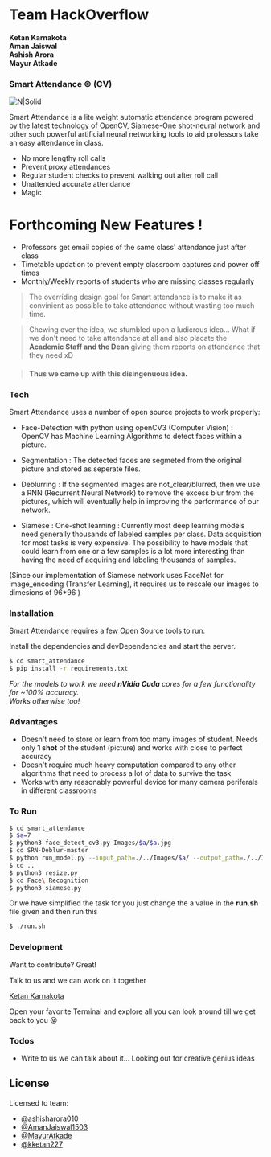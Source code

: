 # Team HackOverflow
#### Ketan Karnakota <br> Aman Jaiswal <br> Ashish Arora <br> Mayur Atkade
### Smart Attendance &copy; (CV)

![N|Solid](http://smartattendanceapp.com/img/footerlogo.png)


Smart Attendance is a lite weight automatic attendance program powered by the latest technology of OpenCV, Siamese-One shot-neural network and other such powerful artificial neural networking tools to aid professors take an easy attendance in class.

  - No more lengthy roll calls
  - Prevent proxy attendances
  - Regular student checks to prevent walking out after roll call
  - Unattended accurate attendance
  - Magic

# Forthcoming New Features !

  - Professors get email copies of the same class' attendance just after class
  - Timetable updation to prevent empty classroom captures and power off times
  - Monthly/Weekly reports of students who are missing classes regularly


> The overriding design goal for Smart
> attendance is to make it as convinient
> as possible to take attendance without wasting too much time.

>Chewing over the idea,
> we stumbled upon a ludicrous idea... What if we don't need to take attendance at all and also placate the **Academic Staff and the Dean** giving them reports on attendance that they need xD

> #### **Thus we came up with this disingenuous idea.**


### Tech

Smart Attendance uses a number of open source projects to work properly:

* Face-Detection with python using openCV3 (Computer Vision) : OpenCV has Machine Learning Algorithms to detect faces within a picture.

* Segmentation : The detected faces are segmeted from the original picture and stored as seperate files.

* Deblurring : If the segmented images are not_clear/blurred, then we use a RNN (Recurrent Neural Network) to remove the excess blur from the pictures, which will eventually help in improving the performance of our network.

* Siamese : One-shot learning :  Currently most deep learning models need generally thousands of labeled samples per class. Data acquisition for most tasks is very expensive. The possibility to have models that could learn from one or a few samples is a lot more interesting than having the need of acquiring and labeling thousands of samples.

(Since our implementation of Siamese network uses FaceNet for image_encoding (Transfer Learning), it requires us to rescale our images to dimesions of 96*96 ) 


### Installation

Smart Attendance requires a few Open Source tools to run.

Install the dependencies and devDependencies and start the server.

```sh
$ cd smart_attendance
$ pip install -r requirements.txt

```

*For the models to work we need **nVidia Cuda** cores for a few functionality for ~100% accuracy. <br> Works otherwise too!*

### Advantages

+ Doesn't need to store or learn from too many images of student. Needs only **1 shot** of the student (picture) and works with close to perfect accuracy
+ Doesn't require much heavy computation compared to any other algorithms that need to process a lot of data to survive the task
+ Works with any reasonably powerful device for many camera periferals in different classrooms

### To Run

```sh
$ cd smart_attendance
$ $a=7
$ python3 face_detect_cv3.py Images/$a/$a.jpg
$ cd SRN-Deblur-master
$ python run_model.py --input_path=./../Images/$a/ --output_path=./../Images/$a/
$ cd ..
$ python3 resize.py
$ cd Face\ Recognition
$ python3 siamese.py
```

Or we have simplified the task for you just change the a value in the **run.sh** file given and then run this

```sh
$ ./run.sh
```

### Development

Want to contribute? Great!

Talk to us and we can work on it together

[Ketan Karnakota](mailto:160010031@iitdh.ac.in?subject=[GitHub]%20Source%20Smart_attendance%20Dev-reg)

Open your favorite Terminal and explore all you can look around till we get back to you :stuck_out_tongue_winking_eye:



### Todos

 - Write to us we can talk about it... Looking out for creative genius ideas

## License

Licensed to team:
+ [@ashisharora010](https://github.com/ashisharora010)
+ [@AmanJaiswal1503](https://github.com/AmanJaiswal1503)
+ [@MayurAtkade](https://github.com/MayurAtkade)
+ [@kketan227](https://github.com/kketan227)
